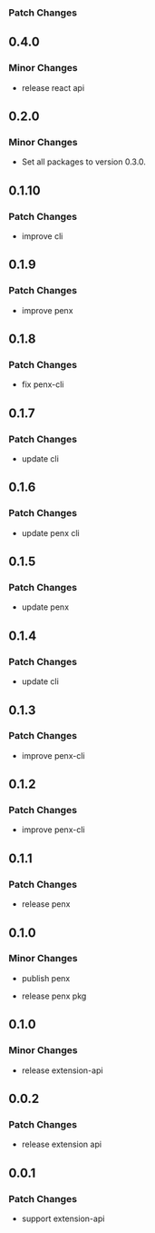 ### Patch Changes

## 0.4.0

### Minor Changes

- release react api

## 0.2.0

### Minor Changes

- Set all packages to version 0.3.0.

## 0.1.10

### Patch Changes

- improve cli

## 0.1.9

### Patch Changes

- improve penx

## 0.1.8

### Patch Changes

- fix penx-cli

## 0.1.7

### Patch Changes

- update cli

## 0.1.6

### Patch Changes

- update penx cli

## 0.1.5

### Patch Changes

- update penx

## 0.1.4

### Patch Changes

- update cli

## 0.1.3

### Patch Changes

- improve penx-cli

## 0.1.2

### Patch Changes

- improve penx-cli

## 0.1.1

### Patch Changes

- release penx

## 0.1.0

### Minor Changes

- publish penx

- release penx pkg

## 0.1.0

### Minor Changes

- release extension-api

## 0.0.2

### Patch Changes

- release extension api

## 0.0.1

### Patch Changes

- support extension-api
